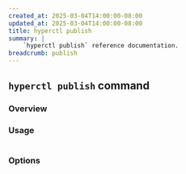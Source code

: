 ```yaml
---
created_at: 2025-03-04T14:00:00-08:00
updated_at: 2025-03-04T14:00:00-08:00
title: hyperctl publish
summary: |
    `hyperctl publish` reference documentation.
breadcrumb: publish
---
```


## `hyperctl publish` command

<auto-toc selectors="h3,h4,h5,h6,dl dt"></auto-toc>

### Overview 

### Usage

```plaintext
```

### Options

